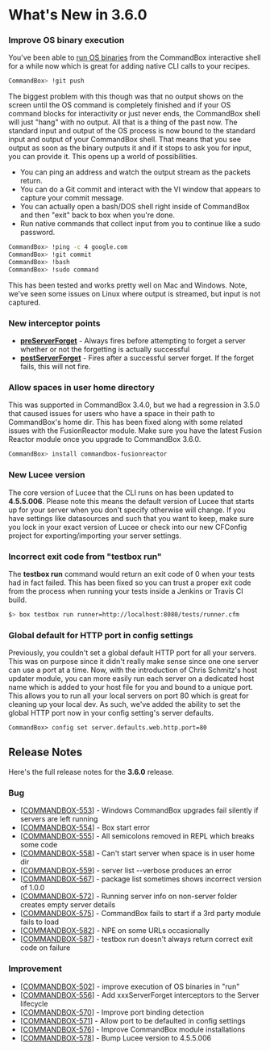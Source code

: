# What's New in 3.6.0

### Improve OS binary execution

You've been able to [run OS binaries](https://commandbox.ortusbooks.com/content/usage/execution/os_binaries.html) from the CommandBox interactive shell for a while now which is great for adding native CLI calls to your recipes.

```bash
CommandBox> !git push
```

The biggest problem with this though was that no output shows on the screen until the OS command is completely finished and if your OS command blocks for interactivity or just never ends, the CommandBox shell will just "hang" with no output.  All that is a thing of the past now.  The standard input and output of the OS process is now bound to the standard input and output of your CommandBox shell.  That means that you see output as soon as the binary outputs it and if it stops to ask you for input, you can provide it.  This opens up a world of possibilities.  

* You can ping an address and watch the output stream as the packets return.
* You can do a Git commit and interact with the VI window that appears to capture your commit message.
* You can actually open a bash/DOS shell right inside of CommandBox and then "exit" back to box when you're done.
* Run native commands that collect input from you to continue like a sudo password.

```bash
CommandBox> !ping -c 4 google.com
CommandBox> !git commit
CommandBox> !bash
CommandBox> !sudo command
```

This has been tested and works pretty well on Mac and Windows.  Note, we've seen some issues on Linux where output is streamed, but input is not captured.

### New interceptor points

* [**preServerForget**](https://commandbox.ortusbooks.com/content/developing/interceptors/core/server_lifecycle.html) - Always fires before attempting to forget a server whether or not the forgetting is actually successful
* [**postServerForget**](https://commandbox.ortusbooks.com/content/developing/interceptors/core/server_lifecycle.html) - Fires after a successful server forget. If the forget fails, this will not fire.

### Allow spaces in user home directory

This was supported in CommandBox 3.4.0, but we had a regression in 3.5.0 that caused issues for users who have a space in their path to CommandBox's home dir.  This has been fixed along with some related issues with the FusionReactor module.  Make sure you have the latest Fusion Reactor module once you upgrade to CommandBox 3.6.0.

```bash
CommandBox> install commandbox-fusionreactor
```

### New Lucee version

The core version of Lucee that the CLI runs on has been updated to **4.5.5.006**.  Please note this means the default version of Lucee that starts up for your server when you don't specify otherwise will change.  If you have settings like datasources and such that you want to keep, make sure you lock in your exact version of Lucee or check into our new CFConfig project for exporting/importing your server settings.

### Incorrect exit code from "testbox run"

The **testbox run** command would return an exit code of 0 when your tests had in fact failed.  This has been fixed so you can trust a proper exit code from the process when running your tests inside a Jenkins or Travis CI build.

```bash
$> box testbox run runner=http://localhost:8080/tests/runner.cfm
```

### Global default for HTTP port in config settings

Previously, you couldn't set a global default HTTP port for all your servers.  This was on purpose since it didn't really make sense since one one server can use a port at a time.  Now, with the introduction of Chris Schmitz's host updater module, you can more easily run each server on a dedicated host name which is added to your host file for you and bound to a unique port.  This allows you to run all your local servers on port 80 which is great for cleaning up your local dev.  As such, we've added the ability to set the global HTTP port now in your config setting's server defaults.

```text
CommandBox> config set server.defaults.web.http.port=80
```

## Release Notes

Here's the full release notes for the **3.6.0** release.

### Bug

* \[[COMMANDBOX-553](https://ortussolutions.atlassian.net/browse/COMMANDBOX-553)\] - Windows CommandBox upgrades fail silently if servers are left running
* \[[COMMANDBOX-554](https://ortussolutions.atlassian.net/browse/COMMANDBOX-554)\] - Box start error
* \[[COMMANDBOX-555](https://ortussolutions.atlassian.net/browse/COMMANDBOX-555)\] - All semicolons removed in REPL which breaks some code
* \[[COMMANDBOX-558](https://ortussolutions.atlassian.net/browse/COMMANDBOX-558)\] - Can't start server when space is in user home dir
* \[[COMMANDBOX-559](https://ortussolutions.atlassian.net/browse/COMMANDBOX-559)\] - server list --verbose produces an error
* \[[COMMANDBOX-567](https://ortussolutions.atlassian.net/browse/COMMANDBOX-567)\] - package list sometimes shows incorrect version of 1.0.0
* \[[COMMANDBOX-572](https://ortussolutions.atlassian.net/browse/COMMANDBOX-572)\] - Running server info on non-server folder creates empty server details
* \[[COMMANDBOX-575](https://ortussolutions.atlassian.net/browse/COMMANDBOX-575)\] - CommandBox fails to start if a 3rd party module fails to load
* \[[COMMANDBOX-582](https://ortussolutions.atlassian.net/browse/COMMANDBOX-582)\] - NPE on some URLs occasionally
* \[[COMMANDBOX-587](https://ortussolutions.atlassian.net/browse/COMMANDBOX-587)\] - testbox run doesn't always return correct exit code on failure

### Improvement

* \[[COMMANDBOX-502](https://ortussolutions.atlassian.net/browse/COMMANDBOX-502)\] - improve execution of OS binaries in "run"
* \[[COMMANDBOX-556](https://ortussolutions.atlassian.net/browse/COMMANDBOX-556)\] - Add xxxServerForget interceptors to the Server lifecycle
* \[[COMMANDBOX-570](https://ortussolutions.atlassian.net/browse/COMMANDBOX-570)\] - Improve port binding detection
* \[[COMMANDBOX-571](https://ortussolutions.atlassian.net/browse/COMMANDBOX-571)\] - Allow port to be defaulted in config settings
* \[[COMMANDBOX-576](https://ortussolutions.atlassian.net/browse/COMMANDBOX-576)\] - Improve CommandBox module installations
* \[[COMMANDBOX-578](https://ortussolutions.atlassian.net/browse/COMMANDBOX-578)\] - Bump Lucee version to 4.5.5.006

